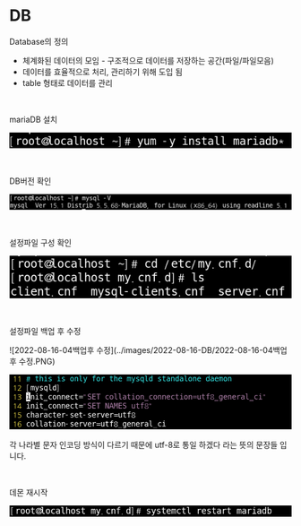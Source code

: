 # DB

Database의 정의

- 체계화된 데이터의 모임 - 구조적으로 데이터를 저장하는 공간(파일/파일모음)
- 데이터를 효율적으로 처리, 관리하기 위해 도입 됨
- table 형태로 데이터를 관리

<br>

mariaDB 설치

![2022-08-16-01db설치](../images/2022-08-16-DB/2022-08-16-01db설치.PNG)

<br>

DB버전 확인

![2022-08-16-02db버전확인](../images/2022-08-16-DB/2022-08-16-02db버전확인.PNG)

<br>

설정파일 구성 확인

![2022-08-16-03설정파일구성](../images/2022-08-16-DB/2022-08-16-03설정파일구성.PNG)

<br>

설정파일 백업 후 수정

![2022-08-16-04백업후 수정](../images/2022-08-16-DB/2022-08-16-04백업후 수정.PNG)

![2022-08-16-05파일수정](../images/2022-08-16-DB/2022-08-16-05파일수정.PNG)

각 나라별 문자 인코딩 방식이 다르기 때문에 utf-8로 통일 하겠다 라는 뜻의 문장들 입니다.

<br>

데몬 재시작

![2022-08-16-06데몬재시작](../images/2022-08-16-DB/2022-08-16-06데몬재시작.PNG)

<br>


